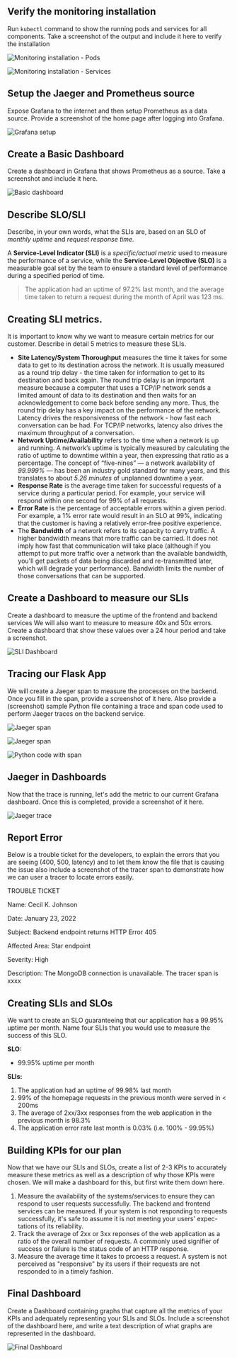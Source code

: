 ## Verify the monitoring installation

Run `kubectl` command to show the running pods and services for all components. Take a screenshot of the output and include it here to verify the installation

![Monitoring installation - Pods](answer-img/monitoring_installation_pods.png)

![Monitoring installation - Services](answer-img/monitoring_installation_svc.png)

## Setup the Jaeger and Prometheus source

Expose Grafana to the internet and then setup Prometheus as a data source. Provide a screenshot of the home page after logging into Grafana.

![Grafana setup](answer-img/grafana_setup.png)

## Create a Basic Dashboard

Create a dashboard in Grafana that shows Prometheus as a source. Take a screenshot and include it here.

![Basic dashboard](answer-img/basic_dashboard.png)

## Describe SLO/SLI

Describe, in your own words, what the SLIs are, based on an SLO of *monthly uptime* and *request response time*.

A **Service-Level Indicator (SLI)** is a *specific/actual metric* used to measure the performance of a service, while the **Service-Level Objective (SLO)** is a measurable goal set by the team to ensure a standard level of performance during a specified period of time.

> The application had an uptime of 97.2% last month, and the average time taken to return a request during the month of April was 123 ms.

## Creating SLI metrics.

It is important to know why we want to measure certain metrics for our customer. Describe in detail 5 metrics to measure these SLIs. 

- **Site Latency/System Thoroughput** measures the time it takes for some data to get to its destination across the network. It is usually measured as a round trip delay - the time taken for information to get to its destination and back again. The round trip delay is an important measure because a computer that uses a TCP/IP network sends a limited amount of data to its destination and then waits for an acknowledgement to come back before sending any more.  Thus, the round trip delay has a key impact on the performance of the network. Latency drives the responsiveness of the network - how fast each conversation can be had. For TCP/IP networks, latency also drives the maximum throughput of a conversation.
- **Network Uptime/Availability** refers to the time when a network is up and running. A network’s uptime is typically measured by calculating the ratio of uptime to downtime within a year, then expressing that ratio as a percentage. The concept of “five-nines” — a network availability of *99.999%* — has been an industry gold standard for many years, and this translates to about *5.26 minutes* of unplanned downtime a year.
- **Response Rate** is the average time taken for successful requests of a service during a particular period. For example, your service will respond within one second for 99% of all requests.
- **Error Rate** is the percentage of acceptable errors within a given period. For example, a 1% error rate would result in an SLO at 99%, indicating that the customer is having a relatively error-free positive experience.
- The **Bandwidth** of a network refers to its capacity to carry traffic. A higher bandwidth means that more traffic can be carried. It does not imply how fast that communication will take place (although if you attempt to put more traffic over a network than the available bandwidth, you'll get packets of data being discarded and re-transmitted later, which will degrade your performance). Bandwidth limits the number of those conversations that can be supported.

## Create a Dashboard to measure our SLIs

Create a dashboard to measure the uptime of the frontend and backend services We will also want to measure to measure 40x and 50x errors. Create a dashboard that show these values over a 24 hour period and take a screenshot.

![SLI Dashboard](answer-img/sli_dashboard_24h.png)

## Tracing our Flask App

We will create a Jaeger span to measure the processes on the backend. Once you fill in the span, provide a screenshot of it here. Also provide a (screenshot) sample Python file containing a trace and span code used to perform Jaeger traces on the backend service.

![Jaeger span](answer-img/jaeger_span_main.png)

![Jaeger span](answer-img/jaeger_span_single.png)

![Python code with span](answer-img/span_code.png)

## Jaeger in Dashboards

Now that the trace is running, let's add the metric to our current Grafana dashboard. Once this is completed, provide a screenshot of it here.

![Jaeger trace](answer-img/jaeger_trace.png)

## Report Error

Below is a trouble ticket for the developers, to explain the errors that you are seeing (400, 500, latency) and to let them know the file that is causing the issue also include a screenshot of the tracer span to demonstrate how we can user a tracer to locate errors easily.

TROUBLE TICKET

Name: Cecil K. Johnson

Date: January 23, 2022

Subject: Backend endpoint returns HTTP Error 405

Affected Area: Star endpoint

Severity: High

Description: The MongoDB connection is unavailable. The tracer span is xxxx


## Creating SLIs and SLOs

We want to create an SLO guaranteeing that our application has a 99.95% uptime per month. Name four SLIs that you would use to measure the success of this SLO.

**SLO:**

- 99.95% uptime per month

**SLIs:**

1. The application had an uptime of 99.98% last month
2. 99% of the homepage requests in the previous month were served in < 200ms
3. The average of 2xx/3xx responses from the web application in the previous month is 98.3%
4. The application error rate last month is 0.03% (i.e. 100% - 99.95%)

## Building KPIs for our plan

Now that we have our SLIs and SLOs, create a list of 2-3 KPIs to accurately measure these metrics as well as a description of why those KPIs were chosen. We will make a dashboard for this, but first write them down here.

1. Measure the availability of the systems/services to ensure they can respond to user requests successfully. The backend and frontend services can be measured. If your system is not responding to requests successfully, it's safe to assume it is not meeting your users' expec- tations of its reliability.
2. Track the average of 2xx or 3xx reponses of the web application as a ratio of the overall number of requests. A commonly used signifier of success or failure is the status code of an HTTP response.
3. Measure the average time it takes to prcoess a request. A system is not perceived as "responsive" by its users if their requests are not responded to in a timely fashion.

## Final Dashboard

Create a Dashboard containing graphs that capture all the metrics of your KPIs and adequately representing your SLIs and SLOs. Include a screenshot of the dashboard here, and write a text description of what graphs are represented in the dashboard.  

![Final Dashboard](answer-img/final_dashboard.png)
